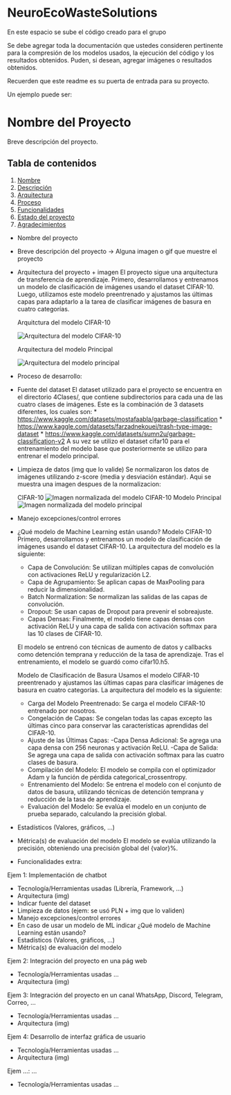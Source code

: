 # NeuroEcoWasteSolutions
En este espacio se sube el código creado para el grupo 

Se debe agregar toda la documentación que ustedes consideren pertinente para la compresión de los modelos usados, la ejecución del código y los resultados obtenidos. 
Puden, si desean, agregar imágenes o resultados obtenidos. 

Recuerden que este readme es su puerta de entrada para su proyecto. 

Un ejemplo puede ser: 
# Nombre del Proyecto

Breve descripción del proyecto.

## Tabla de contenidos

1. [Nombre](#Nombre)
2. [Descripción](#descripción)
3. [Arquitectura](#Arquitectura)
4. [Proceso](#Proceso)
5. [Funcionalidades](#Funcionalidades)
6. [Estado del proyecto](#EstadoDelProyecto)
7. [Agradecimientos](#Agradecimientos)


* Nombre del proyecto

* Breve descripción del proyecto -> Alguna imagen o gif que muestre el proyecto

* Arquitectura del proyecto + imagen
    El proyecto sigue una arquitectura de transferencia de aprendizaje. Primero, desarrollamos y entrenamos un modelo de clasificación de imágenes usando el dataset CIFAR-10. Luego, utilizamos este modelo preentrenado y ajustamos las últimas capas para adaptarlo a la tarea de clasificar imágenes de basura en cuatro categorías.


    Arquitctura del modelo CIFAR-10

    ![Arquitectura del modelo CIFAR-10](Img/model_architecture2.png)
    



    Arquitectura del modelo Principal

    ![Arquitectura del modelo principal](Img/model_architecture1.png)

* Proceso de desarrollo:

- Fuente del dataset
    El dataset utilizado para el proyecto se encuentra en el directorio 4Clases/, que contiene subdirectorios para cada una de las cuatro clases de imágenes.
    Este es la combinación de 3 datasets diferentes, los cuales son:
        * https://www.kaggle.com/datasets/mostafaabla/garbage-classification
        * https://www.kaggle.com/datasets/farzadnekouei/trash-type-image-dataset
        * https://www.kaggle.com/datasets/sumn2u/garbage-classification-v2
    A su vez se utilizo el dataset cifar10 para el entrenamiento del modelo base que posteriormente se utilizo para entrenar el modelo principal.

- Limpieza de datos (img que lo valide)
    Se normalizaron los datos de imágenes utilizando z-score (media y desviación estándar). Aqui se muestra una imagen despues de la normalizacion:
    

    
    CIFAR-10
    ![Imagen normalizada del modelo CIFAR-10](Img/image2.png)
    Modelo Principal
    ![Imagen normalizada del modelo principal](Img/image1.png)





- Manejo excepciones/control errores
- ¿Qué modelo de Machine Learning están usando?
    Modelo CIFAR-10
    Primero, desarrollamos y entrenamos un modelo de clasificación de imágenes usando el dataset CIFAR-10. La arquitectura del modelo es la siguiente:

    - Capa de Convolución: Se utilizan múltiples capas de convolución con activaciones ReLU y regularización L2.
    - Capa de Agrupamiento: Se aplican capas de MaxPooling para reducir la dimensionalidad.
    - Batch Normalization: Se normalizan las salidas de las capas de convolución.
    - Dropout: Se usan capas de Dropout para prevenir el sobreajuste.
    - Capas Densas: Finalmente, el modelo tiene capas densas con activación ReLU y una capa de salida con activación softmax para las 10 clases de CIFAR-10.

    El modelo se entrenó con técnicas de aumento de datos y callbacks como detención temprana y reducción de la tasa de aprendizaje. Tras el entrenamiento, el modelo se guardó como cifar10.h5.


    Modelo de Clasificación de Basura
    Usamos el modelo CIFAR-10 preentrenado y ajustamos las últimas capas para clasificar imágenes de basura en cuatro categorías. La arquitectura del modelo es la siguiente:

    - Carga del Modelo Preentrenado: Se carga el modelo CIFAR-10 entrenado por nosotros.
    - Congelación de Capas: Se congelan todas las capas excepto las últimas cinco para conservar las características aprendidas del CIFAR-10.
    - Ajuste de las Últimas Capas:
        -Capa Densa Adicional: Se agrega una capa densa con 256 neuronas y activación ReLU.
        -Capa de Salida: Se agrega una capa de salida con activación softmax para las cuatro clases de basura.
    - Compilación del Modelo: El modelo se compila con el optimizador Adam y la función de pérdida categorical_crossentropy.
    - Entrenamiento del Modelo: Se entrena el modelo con el conjunto de datos de basura, utilizando técnicas de detención temprana y reducción de la tasa de aprendizaje.
    - Evaluación del Modelo: Se evalúa el modelo en un conjunto de prueba separado, calculando la precisión global.

- Estadísticos (Valores, gráficos, …)

- Métrica(s) de evaluación del modelo
    El modelo se evalúa utilizando la precisión, obteniendo una precisión global del {valor}%.




* Funcionalidades extra:

Ejem 1: Implementación de chatbot
- Tecnología/Herramientas usadas (Librería, Framework, …)
- Arquitectura (img)
- Indicar fuente del dataset
- Limpieza de datos (ejem: se usó PLN + img que lo validen)
- Manejo excepciones/control errores
- En caso de usar un modelo de ML indicar ¿Qué modelo de Machine Learning están usando?
- Estadísticos (Valores, gráficos, …)
- Métrica(s) de evaluación del modelo

Ejem 2: Integración del proyecto en una pág web
- Tecnología/Herramientas usadas …
- Arquitectura (img)

Ejem 3: Integración del proyecto en un canal WhatsApp, Discord, Telegram, Correo, …
- Tecnología/Herramientas usadas …
- Arquitectura (img)

Ejem 4: Desarrollo de interfaz gráfica de usuario
- Tecnología/Herramientas usadas …
- Arquitectura (img)

Ejem …: …
- Tecnología/Herramientas usadas …